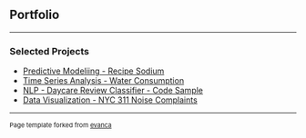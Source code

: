 ## Portfolio

---

### Selected Projects

- [Predictive Modeliing - Recipe Sodium](https://github.com/wbp2114/ML_recipe_sodium/blob/main/Predictive_Modeling---Recipe_Sodium.md)
- [Time Series Analysis - Water Consumption](https://github.com/wbp2114/Time-Series/blob/main/Time-Series---Res.-Water-Consumption.md)
- [NLP - Daycare Review Classifier - Code Sample](https://github.com/wbp2114/NLP_daycare_reviews/blob/main/NLP_daycare_reviews.py)
- [Data Visualization - NYC 311 Noise Complaints](https://thestreett.github.io/311_exploration.html)



---
<p style="font-size:11px">Page template forked from <a href="https://github.com/evanca/quick-portfolio">evanca</a></p>
<!-- Remove above link if you don't want to attibute -->
